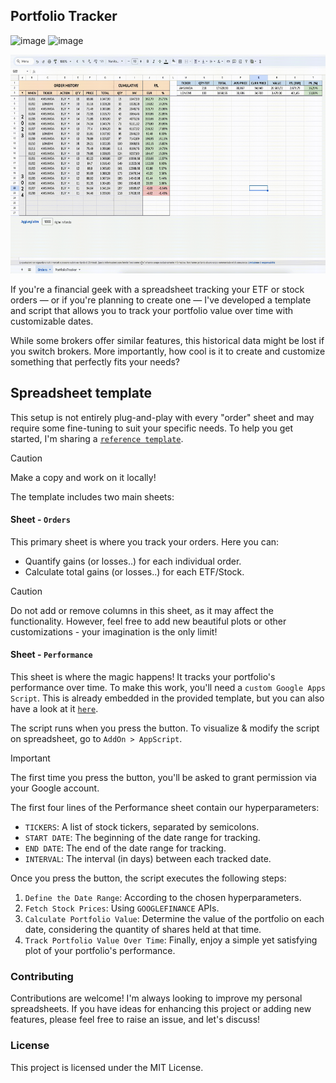 ## Portfolio Tracker 

![image](https://img.shields.io/badge/Google%20Sheets-34A853?style=for-the-badge&logo=google-sheets&logoColor=white)
![image](https://img.shields.io/badge/JavaScript-323330?style=for-the-badge&logo=javascript&logoColor=F7DF1E)

<p align="center">
    <img src="demo.gif" alt="demo" height="350px" />
</p>

If you're a financial geek with a spreadsheet tracking your ETF or stock orders — or if you're planning to create one — I've developed a template and script that allows you to track your portfolio value over time with customizable dates.

While some brokers offer similar features, this historical data might be lost if you switch brokers. More importantly, how cool is it to create and customize something that perfectly fits your needs?


## Spreadsheet template

This setup is not entirely plug-and-play with every "order" sheet and may require some fine-tuning to suit your specific needs. To help you get started, I'm sharing a [`reference template`](https://docs.google.com/spreadsheets/d/12mqeMWg-1xK5-K2SRkQY261HFo5unDdcXxyPENgX1hU/edit?gid=599608793#gid=599608793).

> [!CAUTION]
> Make a copy and work on it locally! 

The template includes two main sheets:

#### Sheet - `Orders`
This primary sheet is where you track your orders. Here you can:
- Quantify gains (or losses..) for each individual order.
- Calculate total gains (or losses..) for each ETF/Stock.

> [!CAUTION]
> Do not add or remove columns in this sheet, as it may affect the functionality. However, feel free to add new beautiful plots or other customizations - your imagination is the only limit!

#### Sheet - `Performance`

This sheet is where the magic happens! It tracks your portfolio's performance over time. To make this work, you'll need a `custom Google Apps Script`. This is already embedded in the provided template, but you can also have a look at it [`here`](./PortfolioTracker.js).

The script runs when you press the button. To visualize & modify the script on spreadsheet, go to `AddOn > AppScript`.

> [!IMPORTANT]
> The first time you press the button, you'll be asked to grant permission via your Google account.

The first four lines of the Performance sheet contain our hyperparameters:

* `TICKERS`: A list of stock tickers, separated by semicolons.
* `START DATE`: The beginning of the date range for tracking.
* `END DATE`: The end of the date range for tracking.
* `INTERVAL`: The interval (in days) between each tracked date.

Once you press the button, the script executes the following steps:
1. `Define the Date Range`: According to the chosen hyperparameters.
2. `Fetch Stock Prices`: Using `GOOGLEFINANCE` APIs.
3. `Calculate Portfolio Value`: Determine the value of the portfolio on each date, considering the quantity of shares held at that time.
4. `Track Portfolio Value Over Time`: Finally, enjoy a simple yet satisfying plot of your portfolio's performance.

### Contributing
Contributions are welcome! I'm always looking to improve my personal spreadsheets. If you have ideas for enhancing this project or adding new features, please feel free to raise an issue, and let's discuss!

### License
This project is licensed under the MIT License. 